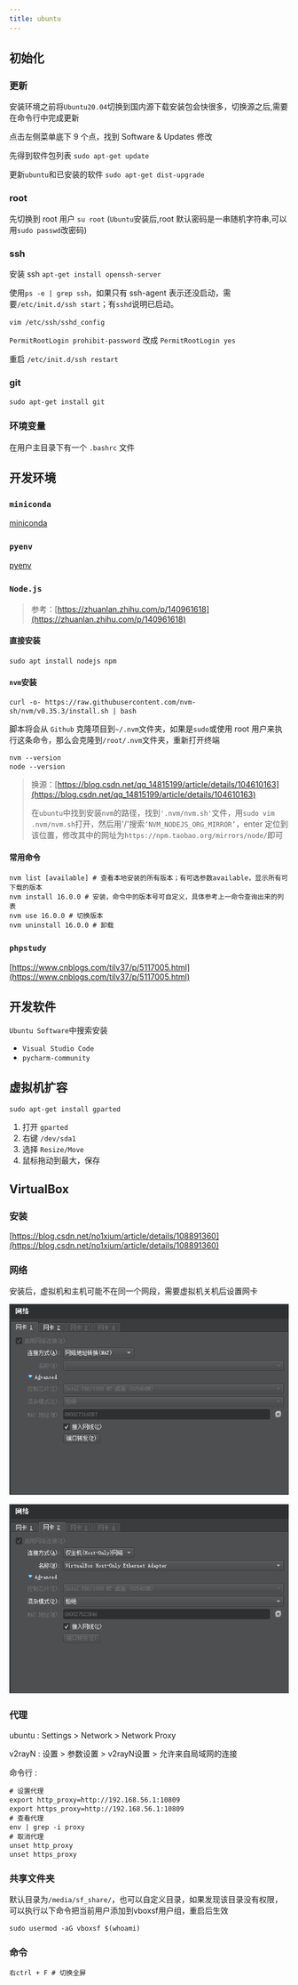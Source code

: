 ```yaml
---
title: ubuntu
---
```


## 初始化

### 更新

安装环境之前将`Ubuntu20.04`切换到国内源下载安装包会快很多，切换源之后,需要在命令行中完成更新

点击左侧菜单底下 9 个点，找到 Software & Updates 修改

先得到软件包列表 `sudo apt-get update`

更新`ubuntu`和已安装的软件 `sudo apt-get dist-upgrade`

### root

先切换到 root 用户 `su root` (`Ubuntu`安装后,root 默认密码是一串随机字符串,可以用`sudo passwd`改密码)

### ssh

安装 ssh `apt-get install openssh-server`

使用`ps -e | grep ssh`，如果只有 ssh-agent 表示还没启动，需要`/etc/init.d/ssh start`；有`sshd`说明已启动。

`vim /etc/ssh/sshd_config`

`PermitRootLogin prohibit-password` 改成 `PermitRootLogin yes`

重启 `/etc/init.d/ssh restart`

### git

```shell
sudo apt-get install git
```

### 环境变量

在用户主目录下有一个 `.bashrc` 文件

## 开发环境

### `miniconda`
[miniconda](/python/tools.html#miniconda)

### `pyenv`
[pyenv](/python/tools.html#linux安装)


### `Node.js`

> 参考：[https://zhuanlan.zhihu.com/p/140961618](https://zhuanlan.zhihu.com/p/140961618)

#### 直接安装

```shell
sudo apt install nodejs npm
```

#### `nvm`安装

```shell
curl -o- https://raw.githubusercontent.com/nvm-sh/nvm/v0.35.3/install.sh | bash
```

脚本将会从 `Github` 克隆项目到`~/.nvm`文件夹，如果是`sudo`或使用 root 用户来执行这条命令，那么会克隆到`/root/.nvm`文件夹，重新打开终端

```shell
nvm --version
node --version
```

> 换源：[https://blog.csdn.net/qq_14815199/article/details/104610163](https://blog.csdn.net/qq_14815199/article/details/104610163)
>
> 在`ubuntu`中找到安装`nvm`的路径，找到`'.nvm/nvm.sh'`文件，用`sudo vim .nvm/nvm.sh`打开，然后用'/'搜索`‘NVM_NODEJS_ORG_MIRROR’`，enter 定位到该位置，修改其中的网址为`https://npm.taobao.org/mirrors/node/`即可

#### 常用命令

```shell
nvm list [available] # 查看本地安装的所有版本；有可选参数available，显示所有可下载的版本
nvm install 16.0.0 # 安装，命令中的版本号可自定义，具体参考上一命令查询出来的列表
nvm use 16.0.0 # 切换版本
nvm uninstall 16.0.0 # 卸载
```

### `phpstudy`

[https://www.cnblogs.com/tilv37/p/5117005.html](https://www.cnblogs.com/tilv37/p/5117005.html)

## 开发软件

`Ubuntu Software`中搜索安装

- `Visual Studio Code`
- `pycharm-community`

## 虚拟机扩容

```shell
sudo apt-get install gparted
```

1. 打开 `gparted`
2. 右键 `/dev/sda1`
3. 选择 `Resize/Move`
4. 鼠标拖动到最大，保存

## VirtualBox

### 安装

[https://blog.csdn.net/no1xium/article/details/108891360](https://blog.csdn.net/no1xium/article/details/108891360)

### 网络

安装后，虚拟机和主机可能不在同一个网段，需要虚拟机关机后设置网卡

![An image](./../../.vuepress/public/assets/img/ubuntu-virtualbox-network-1.png)

![An image](./../../.vuepress/public/assets/img/ubuntu-virtualbox-network-2.png)

### 代理

ubuntu : Settings > Network > Network Proxy

v2rayN : 设置 > 参数设置 > v2rayN设置 > 允许来自局域网的连接

命令行 :

```shell
# 设置代理
export http_proxy=http://192.168.56.1:10809
export https_proxy=http://192.168.56.1:10809
# 查看代理
env | grep -i proxy
# 取消代理
unset http_proxy
unset https_proxy
```

### 共享文件夹

默认目录为`/media/sf_share/`，也可以自定义目录，如果发现该目录没有权限，可以执行以下命令把当前用户添加到vboxsf用户组，重启后生效
```shell
sudo usermod -aG vboxsf $(whoami)
```

### 命令

```shell
右ctrl + F # 切换全屏
```




